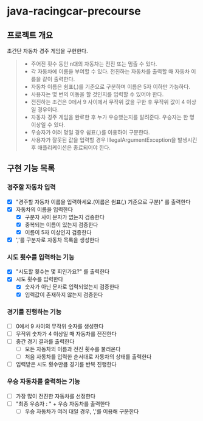 # java-racingcar-precourse
## 프로젝트 개요
초간단 자동차 경주 게임을 구현한다.
>* 주어진 횟수 동안 n대의 자동차는 전진 또는 멈출 수 있다.
>* 각 자동차에 이름을 부여할 수 있다. 전진하는 자동차를 출력할 때 자동차 이름을 같이 출력한다.
>* 자동차 이름은 쉼표(,)를 기준으로 구분하며 이름은 5자 이하만 가능하다.
>* 사용자는 몇 번의 이동을 할 것인지를 입력할 수 있어야 한다.
>* 전진하는 조건은 0에서 9 사이에서 무작위 값을 구한 후 무작위 값이 4 이상일 경우이다.
>* 자동차 경주 게임을 완료한 후 누가 우승했는지를 알려준다. 우승자는 한 명 이상일 수 있다.
>* 우승자가 여러 명일 경우 쉼표(,)를 이용하여 구분한다.
>* 사용자가 잘못된 값을 입력할 경우 IllegalArgumentException을 발생시킨 후 애플리케이션은 종료되어야 한다.

## 구현 기능 목록

### 경주할 자동차 입력
* [x] "경주할 자동차 이름을 입력하세요.(이름은 쉼표(,) 기준으로 구분)" 를 출력한다
* [x] 자동차의 이름을 입력한다
  * [x] 구분자 사이 문자가 없는지 검증한다
  * [x] 중복되는 이름이 있는지 검증한다
  * [x] 이름이 5자 이상인지 검증한다
* [x] ','를 구분자로 자동차 목록을 생성한다

### 시도 횟수를 입력하는 기능
* [x] "시도할 횟수는 몇 회인가요?" 를 출력한다
* [x] 시도 횟수를 입력한다
  * [x] 숫자가 아닌 문자로 입력되었는지 검증한다
  * [x] 입력값이 존재하지 않는지 검증한다

### 경기를 진행하는 기능
* [ ] 0에서 9 사이의 무작위 숫자를 생성한다
* [ ] 무작위 숫자가 4 이상일 때 자동차를 전진한다
* [ ] 중간 경기 결과를 출력한다
  * [ ] 모든 자동차의 이름과 전진 횟수를 불러온다
  * [ ] 처음 자동차를 입력한 순서대로 자동차의 상태를 출력한다
* [ ] 입력받은 시도 횟수만큼 경기를 반복 진행한다

### 우승 자동차를 출력하는 기능
* [ ] 가장 많이 전진한 자동차를 선정한다
* [ ] "최종 우승자 : " + 우승 자동차를 출력한다
  * [ ] 우승 자동차가 여러 대일 경우, ','를 이용해 구분한다